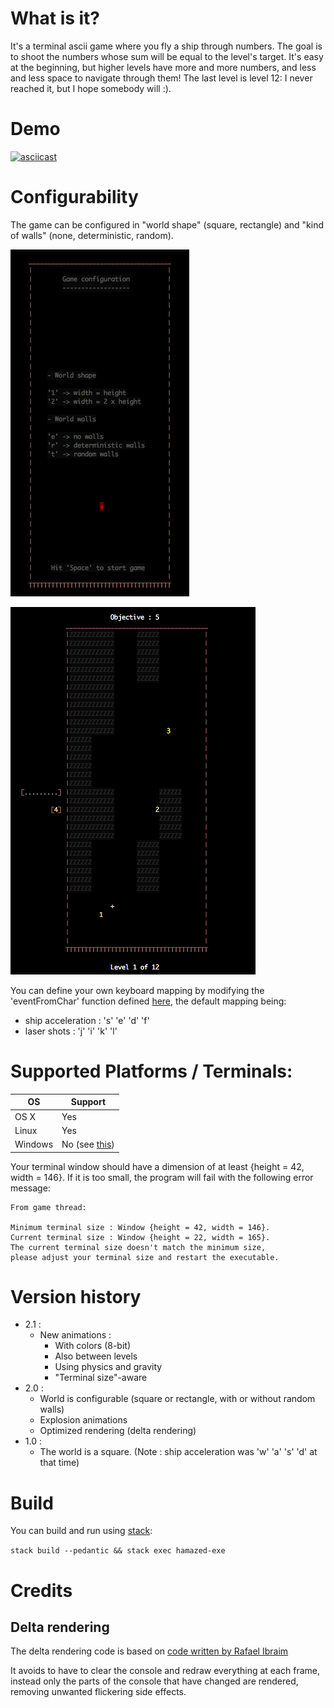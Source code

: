# What is it?

It's a terminal ascii game where you fly a ship through numbers. The goal is to shoot
the numbers whose sum will be equal to the level's target. It's easy at the beginning,
but higher levels have more and more numbers, and less and less space to navigate through them!
The last level is level 12: I never reached it, but I hope somebody will :).

# Demo

[![asciicast](https://asciinema.org/a/uYy7GU9Uzs68PF102Cfsx1olY.png)](https://asciinema.org/a/uYy7GU9Uzs68PF102Cfsx1olY)

# Configurability

The game can be configured in "world shape" (square, rectangle) and "kind of walls"
(none, deterministic, random).

![Configuration snapshot](images/config.png?raw=true "Configuration")

![Level1 snapshot](images/level1.png?raw=true "Level1")

You can define your own keyboard mapping by modifying the 'eventFromChar' function
defined [here](src/Game/Event.hs), the default mapping being:
- ship acceleration : 's' 'e' 'd' 'f'
- laser shots       : 'j' 'i' 'k' 'l'

# Supported Platforms / Terminals:

|OS       |Support|
|---------|-------|
|OS X     |Yes    |
|Linux    |Yes    |
|Windows  |No (see [this](https://ghc.haskell.org/trac/ghc/ticket/7353)) |

Your terminal window should have a dimension of at least {height = 42, width = 146}.
If it is too small, the program will fail with the following error message:

```
From game thread:

Minimum terminal size : Window {height = 42, width = 146}.
Current terminal size : Window {height = 22, width = 165}.
The current terminal size doesn't match the minimum size,
please adjust your terminal size and restart the executable.
```

# Version history
- 2.1 :
  - New animations :
    - With colors (8-bit)
    - Also between levels
    - Using physics and gravity
    - "Terminal size"-aware
- 2.0 :
  - World is configurable (square or rectangle, with or without random walls)
  - Explosion animations
  - Optimized rendering (delta rendering)
- 1.0 :
  - The world is a square. (Note : ship acceleration was 'w' 'a' 's' 'd' at that time)

# Build

You can build and run using [stack](https://docs.haskellstack.org):

`stack build --pedantic && stack exec hamazed-exe`

# Credits

## Delta rendering

The delta rendering code is based on [code written by Rafael Ibraim](https://gist.github.com/ibraimgm/40e307d70feeb4f117cd)

It avoids to have to clear the console and redraw everything at each frame,
instead only the parts of the console that have changed are rendered,
removing unwanted flickering side effects.
